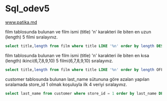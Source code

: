 # Sql_odev5
www.patika.md


film tablosunda bulunan ve film ismi (title) 'n' karakteri ile biten en uzun (length) 5 filmi sıralayınız.

```sql
select title,length from film where title LIKE '%n' order by length DESC LIMIT 5
```

film tablosunda bulunan ve film ismi (title) 'n' karakteri ile biten en kısa (length) ikinci(6,7,8,9,10) 5 filmi(6,7,8,9,10) sıralayınız.

```sql
select title,length from film where title LIKE '%n' order by length OFFSET 5 LIMIT 5
```

customer tablosunda bulunan last_name sütununa göre azalan yapılan sıralamada store_id 1 olmak koşuluyla ilk 4 veriyi sıralayınız.

```sql
select last_name from customer where store_id = 1 order by last_name DESC LIMIT 4
```


